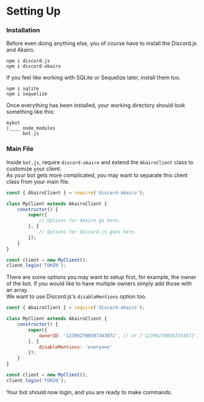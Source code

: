 # Setting Up

### Installation

Before even doing anything else, you of course have to install the Discord.js and Akairo.  

`npm i discord.js`  
`npm i discord-akairo`  

If you feel like working with SQLite or Sequelize later, install them too.  

`npm i sqlite`  
`npm i sequelize`  

Once everything has been installed, your working directory should look something like this:  

```
mybot
|____ node_modules
      bot.js
```

### Main File

Inside `bot.js`, require `discord-akairo` and extend the `AkairoClient` class to customize your client.  
As your bot gets more complicated, you may want to separate this client class from your main file.  

```js
const { AkairoClient } = require('discord-akairo');

class MyClient extends AkairoClient {
    constructor() {
        super({
            // Options for Akairo go here.
        }, {
            // Options for discord.js goes here.
        });
    }
}

const client = new MyClient();
client.login('TOKEN');
```

There are some options you may want to setup first, for example, the owner of the bot.
If you would like to have multiple owners simply add those with an array.  
We want to use Discord.js's `disableMentions` option too.  

```js
const { AkairoClient } = require('discord-akairo');

class MyClient extends AkairoClient {
    constructor() {
        super({
            ownerID: '123992700587343872', // or ['123992700587343872', '86890631690977280']
        }, {
            disableMentions: 'everyone'
        });
    }
}

const client = new MyClient();
client.login('TOKEN');
```

Your bot should now login, and you are ready to make commands.  

